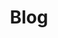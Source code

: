 ---
title:  "Blog"
layout: category
taxonomy: blog
permalink: /blog
author_profile: true
comments: true

header:
  overlay_color: "#000"
  overlay_filter: "0.0"
  overlay_image: /assets/images/blog.jpg
  caption: "Sa Riera, Begur. Photo by Malu Calle (c) 2021"
excerpt: "All about Compositional Data Analysis for Microbiome Studies"
---